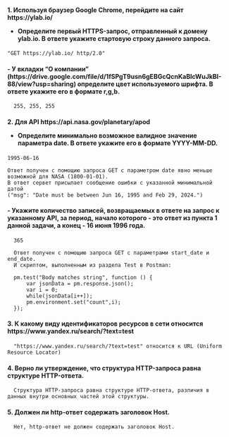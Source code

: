 <h4>1. Используя браузер Google Chrome, перейдите на сайт https://ylab.io/ 

- Определите первый HTTPS-запрос, отправленный к домену ylab.io. В ответе укажите стартовую строку данного запроса.</h4>

      "GET https://ylab.io/ http/2.0"

<h4>- У вкладки “О компании” (https://drive.google.com/file/d/1fSPgT9usn6gEBGcQcnKaBlcWuJkBI-88/view?usp=sharing) определите цвет используемого шрифта. 
  В ответе укажите его в формате r,g,b.</h4>

      255, 255, 255

<h4>2. Для API https://api.nasa.gov/planetary/apod

- Определите минимально возможное валидное значение параметра date. В ответе укажите его в формате YYYY-MM-DD.</h4>

      1995-06-16
      
      Ответ получен с помощию запроса GET с параметром date явно меньше возможной для NASA (1800-01-01). 
      В ответ сервет присылает сообщение ошибки с указанной минимальной датой
      ("msg": "Date must be between Jun 16, 1995 and Feb 29, 2024.")

<h4>- Укажите количество записей, возвращаемых в ответе на запрос к указанному API, за период, начало которого - это ответ из пункта 1 данной задачи, а конец - 16 июня 1996 года.</h4>

      365
      
      Ответ получен с помощию запроса GET с параметрами start_date и end_date. 
      И скриптом, выполненным из раздела Test в Postman:
      
      pm.test("Body matches string", function () {
          var jsonData = pm.response.json();
          var i = 0;
          while(jsonData[i++]);
          pm.environment.set("count",i);
      });

<h4>3. К какому виду идентификаторов ресурсов в сети относится https://www.yandex.ru/search/?text=test</h4>

      "https://www.yandex.ru/search/?text=test" относится к URL (Uniform Resource Locator)

<h4>4. Верно ли утверждение, что структура HTTP-запроса равна структуре HTTP-ответа.</h4>

      Структура HTTP-запроса равна структуре HTTP-ответа, различия в данных внутри основных частей этой структуры.

<h4>5. Должен ли http-ответ содержать заголовок Host.</h4>

      Нет, http-ответ не должен содержать заголовок Host.
